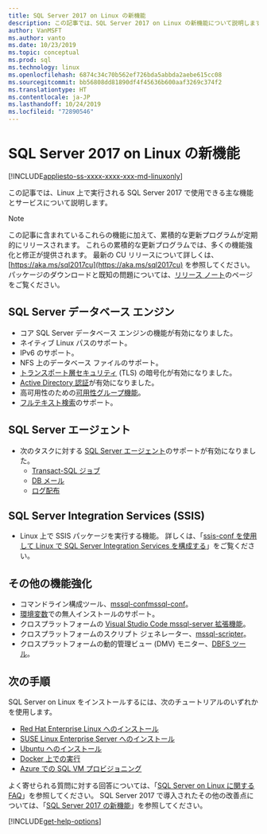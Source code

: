 ```yaml
---
title: SQL Server 2017 on Linux の新機能
description: この記事では、SQL Server 2017 on Linux の新機能について説明します。
author: VanMSFT
ms.author: vanto
ms.date: 10/23/2019
ms.topic: conceptual
ms.prod: sql
ms.technology: linux
ms.openlocfilehash: 6874c34c70b562ef726bda5abbda2aebe615cc08
ms.sourcegitcommit: bb56808dd81890df4f45636b600aaf3269c374f2
ms.translationtype: HT
ms.contentlocale: ja-JP
ms.lasthandoff: 10/24/2019
ms.locfileid: "72890546"
---
```

# <a name="whats-new-for-sql-server-2017-on-linux"></a>SQL Server 2017 on Linux の新機能

[!INCLUDE[appliesto-ss-xxxx-xxxx-xxx-md-linuxonly](../includes/appliesto-ss-xxxx-xxxx-xxx-md-linuxonly.md)]

この記事では、Linux 上で実行される SQL Server 2017 で使用できる主な機能とサービスについて説明します。

> [!NOTE]
> この記事に含まれているこれらの機能に加えて、累積的な更新プログラムが定期的にリリースされます。 これらの累積的な更新プログラムでは、多くの機能強化と修正が提供されます。 最新の CU リリースについて詳しくは、[https://aka.ms/sql2017cu](https://aka.ms/sql2017cu) を参照してください。 パッケージのダウンロードと既知の問題については、[リリース ノート](sql-server-linux-release-notes.md)のページをご覧ください。

## <a name="sql-server-database-engine"></a>SQL Server データベース エンジン

- コア SQL Server データベース エンジンの機能が有効になりました。
- ネイティブ Linux パスのサポート。
- IPv6 のサポート。
- NFS 上のデータベース ファイルのサポート。
- [トランスポート層セキュリティ](sql-server-linux-encrypted-connections.md) (TLS) の暗号化が有効になりました。
- [Active Directory 認証](sql-server-linux-active-directory-authentication.md)が有効になりました。
- 高可用性のための[可用性グループ機能](sql-server-linux-availability-group-overview.md)。
- [フルテキスト検索](sql-server-linux-setup-full-text-search.md)のサポート。

## <a name="sql-server-agent"></a>SQL Server エージェント

- 次のタスクに対する [SQL Server エージェント](sql-server-linux-setup-sql-agent.md)のサポートが有効になりました。
  - [Transact-SQL ジョブ](sql-server-linux-run-sql-server-agent-job.md)
  - [DB メール](sql-server-linux-db-mail-sql-agent.md)
  - [ログ配布](sql-server-linux-use-log-shipping.md)

## <a name="sql-server-integration-services-ssis"></a>SQL Server Integration Services (SSIS)

- Linux 上で SSIS パッケージを実行する機能。 詳しくは、「[ssis-conf を使用して Linux で SQL Server Integration Services を構成する](sql-server-linux-configure-ssis.md)」をご覧ください。

## <a name="other-improvements"></a>その他の機能強化

- コマンドライン構成ツール、[mssql-confmssql-conf](sql-server-linux-configure-mssql-conf.md)。
- [環境変数](sql-server-linux-configure-environment-variables.md)での無人インストールのサポート。
- クロスプラットフォームの [Visual Studio Code mssql-server 拡張機能](sql-server-linux-develop-use-vscode.md)。
- クロスプラットフォームのスクリプト ジェネレーター、[mssql-scripter](https://github.com/Microsoft/sql-xplat-cli/blob/dev/doc/usage_guide.md)。
- クロスプラットフォームの動的管理ビュー (DMV) モニター、[DBFS ツール](https://github.com/Microsoft/dbfs)。

## <a name="next-steps"></a>次の手順

SQL Server on Linux をインストールするには、次のチュートリアルのいずれかを使用します。

- [Red Hat Enterprise Linux へのインストール](quickstart-install-connect-red-hat.md)
- [SUSE Linux Enterprise Server へのインストール](quickstart-install-connect-suse.md)
- [Ubuntu へのインストール](quickstart-install-connect-ubuntu.md)
- [Docker 上での実行](quickstart-install-connect-docker.md)
- [Azure での SQL VM プロビジョニング](/azure/virtual-machines/linux/sql/provision-sql-server-linux-virtual-machine?toc=/sql/toc/toc.json)

よく寄せられる質問に対する回答については、「[SQL Server on Linux に関する FAQ](sql-server-linux-faq.md)」を参照してください。 SQL Server 2017 で導入されたその他の改善点については、「[SQL Server 2017 の新機能](../sql-server/what-s-new-in-sql-server-2017.md)」を参照してください。

[!INCLUDE[get-help-options](../includes/paragraph-content/get-help-options.md)]
